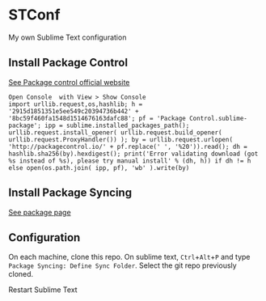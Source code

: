 # STConf
My own Sublime Text configuration


## Install Package Control

[See Package control official website](https://packagecontrol.io/installation)
```
Open Console  with View > Show Console
import urllib.request,os,hashlib; h = '2915d1851351e5ee549c20394736b442' + '8bc59f460fa1548d1514676163dafc88'; pf = 'Package Control.sublime-package'; ipp = sublime.installed_packages_path(); urllib.request.install_opener( urllib.request.build_opener( urllib.request.ProxyHandler()) ); by = urllib.request.urlopen( 'http://packagecontrol.io/' + pf.replace(' ', '%20')).read(); dh = hashlib.sha256(by).hexdigest(); print('Error validating download (got %s instead of %s), please try manual install' % (dh, h)) if dh != h else open(os.path.join( ipp, pf), 'wb' ).write(by)
```

## Install Package Syncing

[See package page](https://packagecontrol.io/packages/Package%20Syncing)

## Configuration

On each machine, clone this repo.
On sublime text, `Ctrl`+`Alt`+`P` and type `Package Syncing: Define Sync Folder`. Select the git repo previously cloned.

Restart Sublime Text

